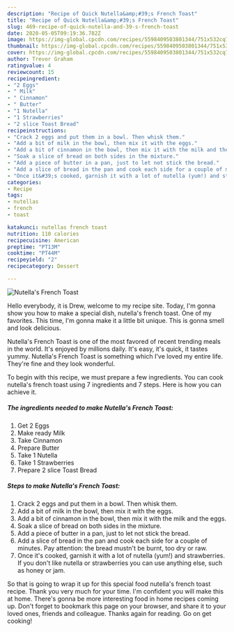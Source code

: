 ```yaml
---
description: "Recipe of Quick Nutella&amp;#39;s French Toast"
title: "Recipe of Quick Nutella&amp;#39;s French Toast"
slug: 469-recipe-of-quick-nutella-and-39-s-french-toast
date: 2020-05-05T09:19:36.782Z
image: https://img-global.cpcdn.com/recipes/5598409503801344/751x532cq70/nutellas-french-toast-recipe-main-photo.jpg
thumbnail: https://img-global.cpcdn.com/recipes/5598409503801344/751x532cq70/nutellas-french-toast-recipe-main-photo.jpg
cover: https://img-global.cpcdn.com/recipes/5598409503801344/751x532cq70/nutellas-french-toast-recipe-main-photo.jpg
author: Trevor Graham
ratingvalue: 4
reviewcount: 15
recipeingredient:
- "2 Eggs"
- " Milk"
- " Cinnamon"
- " Butter"
- "1 Nutella"
- "1 Strawberries"
- "2 slice Toast Bread"
recipeinstructions:
- "Crack 2 eggs and put them in a bowl. Then whisk them."
- "Add a bit of milk in the bowl, then mix it with the eggs."
- "Add a bit of cinnamon in the bowl, then mix it with the milk and the eggs."
- "Soak a slice of bread on both sides in the mixture."
- "Add a piece of butter in a pan, just to let not stick the bread."
- "Add a slice of bread in the pan and cook each side for a couple of minutes. Pay attention: the bread mustn&#39;t be burnt, too dry or raw."
- "Once it&#39;s cooked, garnish it with a lot of nutella (yum!) and strawberries. If you don&#39;t like nutella or strawberries you can use anything else, such as honey or jam."
categories:
- Recipe
tags:
- nutellas
- french
- toast

katakunci: nutellas french toast 
nutrition: 110 calories
recipecuisine: American
preptime: "PT13M"
cooktime: "PT44M"
recipeyield: "2"
recipecategory: Dessert

---
```



![Nutella&#39;s French Toast](https://img-global.cpcdn.com/recipes/5598409503801344/751x532cq70/nutellas-french-toast-recipe-main-photo.jpg)

Hello everybody, it is Drew, welcome to my recipe site. Today, I'm gonna show you how to make a special dish, nutella&#39;s french toast. One of my favorites. This time, I'm gonna make it a little bit unique. This is gonna smell and look delicious.



Nutella&#39;s French Toast is one of the most favored of recent trending meals in the world. It's enjoyed by millions daily. It's easy, it's quick, it tastes yummy. Nutella&#39;s French Toast is something which I've loved my entire life. They're fine and they look wonderful.


To begin with this recipe, we must prepare a few ingredients. You can cook nutella&#39;s french toast using 7 ingredients and 7 steps. Here is how you can achieve it.

<!--inarticleads1-->

##### The ingredients needed to make Nutella&#39;s French Toast:

1. Get 2 Eggs
1. Make ready  Milk
1. Take  Cinnamon
1. Prepare  Butter
1. Take 1 Nutella
1. Take 1 Strawberries
1. Prepare 2 slice Toast Bread




<!--inarticleads2-->

##### Steps to make Nutella&#39;s French Toast:

1. Crack 2 eggs and put them in a bowl. Then whisk them.
1. Add a bit of milk in the bowl, then mix it with the eggs.
1. Add a bit of cinnamon in the bowl, then mix it with the milk and the eggs.
1. Soak a slice of bread on both sides in the mixture.
1. Add a piece of butter in a pan, just to let not stick the bread.
1. Add a slice of bread in the pan and cook each side for a couple of minutes. Pay attention: the bread mustn&#39;t be burnt, too dry or raw.
1. Once it&#39;s cooked, garnish it with a lot of nutella (yum!) and strawberries. If you don&#39;t like nutella or strawberries you can use anything else, such as honey or jam.




So that is going to wrap it up for this special food nutella&#39;s french toast recipe. Thank you very much for your time. I'm confident you will make this at home. There's gonna be more interesting food in home recipes coming up. Don't forget to bookmark this page on your browser, and share it to your loved ones, friends and colleague. Thanks again for reading. Go on get cooking!
